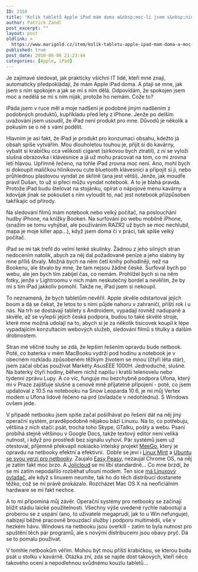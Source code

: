 ```yaml
---
ID: 2358
title: 'Kolik tabletů Apple iPad mám doma a&nbsp;moc-li jsem s&nbsp;nimi spokojen'
author: Patrick Zandl
post_excerpt: ""
layout: post
oldlink: >
  https://www.marigold.cz/item/kolik-tabletu-apple-ipad-mam-doma-a-moc-li-jsem-s-nimi-spokojen
published: true
post_date: 2010-06-06 21:23:44
categories: [Apple, iPad]
---
```

<p>Je zajímavé sledovat, jak prakticky všichni IT lidé, kteří mne znají, automaticky předpokládají, že mám Apple iPad doma. A ptají se mne, jak jsem s ním spokojen a jak se mi s ním dělá. Odpovídám, že spokojen jsem moc a nedělá se mi s ním nijak, protože ho nemám. Cože to?</p>
<p>iPada jsem v ruce měl a moje nadšení je podobné jiným nadšením z podobných produktů, kupříkladu před lety z iPhone. Jenže po delším uvažování jsem usoudil, že iPad není produkt pro mne. Důvodů je několik a pokusím se o ně s vámi podělit.</p>
<p>Hlavním je asi fakt, že iPad je produkt pro konzumaci obsahu, kdežto já obsah spíše vytvářím. Mou dlouholetou touhou je, přijít si do kavárny, vybalit si krabičku cca velikosti cigaret (sirkovou bych ztratil), z ní se vyloží slušná obrazovka i klávesnice a já už mohu pracovat na tom, co mi zrovna letí hlavou. Upřímně řečeno, na tohle iPad zrovna moc není. Ano, mohl bych si dokoupit maličkou hliníkovou cute bluetooth klávesnici a připojit si ji, nebo průhlednou plastovou vyndat ze skříně (ana jest větší). Jenže, jak moudře pravil Dušan, to už si přeci můžu vyndat notebook. A to je blahá pravda. Protože iPad budu štelovat na stojánku, opírat o nápojové menu kavárny a kdovíjak jinak se pokoušet s ním vyloudit to, nač jest notebook přizpůsoben takříkajíc od přírody.</p>
<p>Na sledování filmů mám notebook nebo velký počítač, na poslouchání hudby iPhone, na knížky Booken. Na surfování po webu mobilně iPhone, (snažím se tomu vyhýbat, ale používáním RAZR2 už bych se moc nechlubil, mapa je moje killer app...), když jsem doma či v práci, tak spíše velký počítač.</p>
<p>iPad se mi tak trefil do velmi tenké skulinky. Žádnou z jeho silných stran nedocením natolik, abych za něj dal požadované peníze a jeho slabiny by mne příliš štvaly. Možná bych na něm četl knihy pohodlněji, než na Bookenu, ale štvalo by mne, že tam nejsou žádné české. Surfoval bych po webu, ale jen bych tím zabíjel čas, co nemám. Prohlížel bych si na něm fotky, jenže v Lightroomu v nich mám neskutečný bordel a nevěřím, že by mi s tím iPad jakkoliv pomohl. Takže ne, iPad jsem si nekoupil.</p>
<p>To neznamená, že bych tabletům nevěřil. Apple skvěle odstartoval jejich boom a dá se čekat, že letos to s nimi půjde nahoru v zahraničí, příští rok i u nás. Na trh se dostávají tablety s Androidem, vypadají rovněž nadupaně a skvěle, až se vylepší jejich česká podpora, budou to také skvělé stroje, které mne možná udolají na to, abych si je za několik tisícovek koupil k lépe vypadajícím konzultacím webových služeb, sledování filmů s titulky a dalším drobnostem.</p>
<p>Stran mé věčné touhy se zdá, že lepším řešením opravdu bude netbook. Poté, co baterka v mém MacBooku vydrží pod hodinu a notebook je v obecném rozkladu způsobeném těžkým životem se mnou (čtyři léta stár), jsem začal občas používat Markéty AsusEEE 1000H. Jednoduché, slušné. Na baterky čtyři hodiny, během nichž napíšu i kratší telenovelu nebo týdenní zprávu Lupy. A co víc, funguje mu bezchybně podpora Ufona, který mi v Praze zajišťuje slušné a cenově mně přijatelné připojení - poté, co jsem updatoval z 10.5 na notebooku na Snow Leoparda 10.6, je mi můj Vertex modem u Ufona lidově řečeno na prd (ovladače v nedohlednu). S Windows ovšem jede.</p>
<p>V případě netbooku jsem spíše začal pošilhávat po řešení dát na něj jiný operační systém, pravděpodobně nějakou bázi Linuxu. Na to, co potřebuju, většina z nich stačí: psát, trocha toho Skype, GTalku, pošty a webu. Psaní probíhá stejně většinou v Google Docs, takže textový editor není veliká nutnost, i když pro prostředí bez signálu vyhoví. Pár systémů jsem už otestoval, příjemně překvapil nokiácko intelský projekt <a href="http://meego.com/">MeeGo</a>, který je opravdu na netbooky efektní a efektivní.  Dobře se jeví i <a href="http://www.linuxmint.com/">Linux Mint</a> a <a href="http://www.ubuntu.com/netbook">Ubuntu se svou verzí pro netbooky</a>. Zaujalo <a href="http://www.geteasypeasy.com/">Easy Peasy</a>, nezaujal Chrome OS, na něj je zatím fakt moc brzo. A <a href="http://www.jolicloud.com/">Jolicloud</a> se mi líbí standardně... Co mne brzdí, že se mi zatím nepodařilo rozběhat ufouní modem. Ten sice <a href="http://www.ufon.cz/cz/pro-zakazniky/technicka-podpora/modemy/">má Linuxový ovladač</a>, ale když s linuxem neumíte, tak ho do těch distribucí dostanete těžko, což se mi právě prokázalo. Rozcházet Mac OS X na neoficiálním hardware se mi fakt nechce.</p>
<p>A to mi připomíná můj závěr. Operační systémy pro netbooky se začínají blížit stádiu laické použitelnosti. Všechny výše uvedené rychle nabootují a proberou se z uspání (ano, to uživatele megaprudí, jak to u Win nefunguje), nabízejí běžné pracovně brouzdací služby i podporu multimédií, vše v hezkém hávu. Windows na netbooku jsou overkill - zatím to byla nutnost pro spuštění těch pár programů, ale s novými distribucemi jsou obavy pryč. Dá se to pomalu používat.</p>
<p>V tomhle netbookům věřím. Mohou být mou příští krabičkou, se kterou budu psát u stolku v kavárně. Otázka zní, zda se najde dost takových, kteří něco takového ocení a nepodlehnou svůdnému kouzlu tabletů...</p>